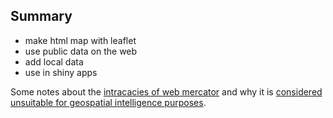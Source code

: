 ---
---

## Summary

* make html map with leaflet
* use public data on the web
* add local data
* use in shiny apps

Some notes about the [intracacies of web mercator](https://www.researchgate.net/publication/265895464_Implications_of_Web_Mercator_and_Its_Use_in_Online_Mapping) and why it is [considered unsuitable for geospatial intelligence purposes](https://www.slideshare.net/NGA_GEOINT/ngas-position-on-webmercator). 

